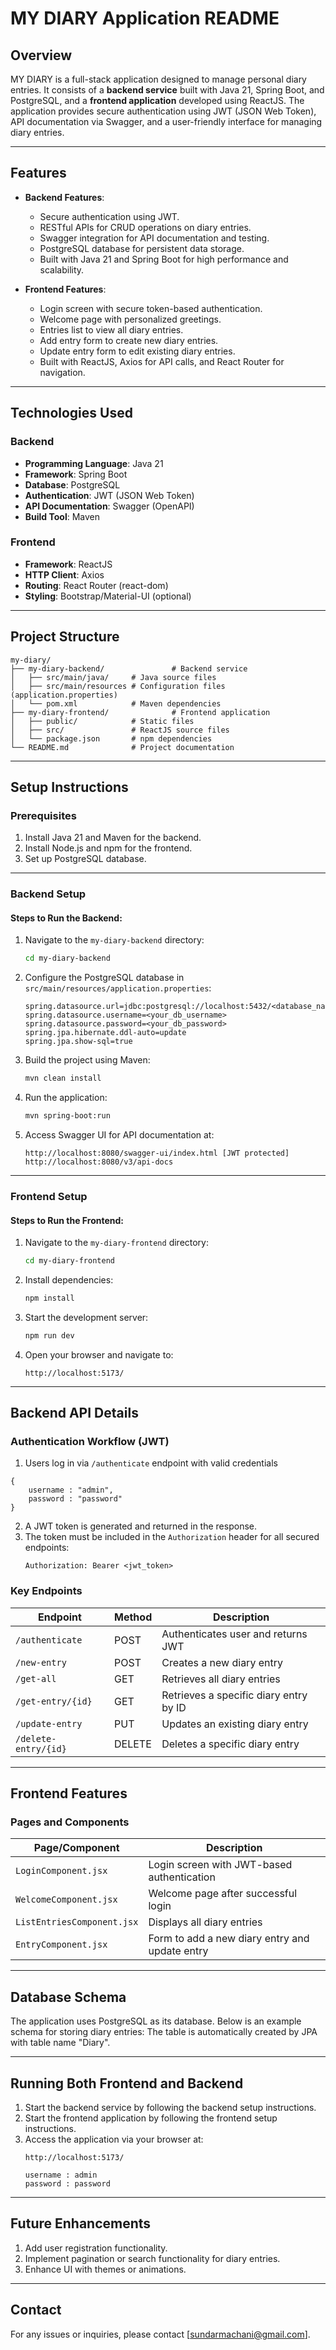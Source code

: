 # MY DIARY Application README

## **Overview**
MY DIARY is a full-stack application designed to manage personal diary entries. It consists of a **backend service** built with Java 21, Spring Boot, and PostgreSQL, and a **frontend application** developed using ReactJS. The application provides secure authentication using JWT (JSON Web Token), API documentation via Swagger, and a user-friendly interface for managing diary entries.

---

## **Features**
- **Backend Features**:
  - Secure authentication using JWT.
  - RESTful APIs for CRUD operations on diary entries.
  - Swagger integration for API documentation and testing.
  - PostgreSQL database for persistent data storage.
  - Built with Java 21 and Spring Boot for high performance and scalability.

- **Frontend Features**:
  - Login screen with secure token-based authentication.
  - Welcome page with personalized greetings.
  - Entries list to view all diary entries.
  - Add entry form to create new diary entries.
  - Update entry form to edit existing diary entries.
  - Built with ReactJS, Axios for API calls, and React Router for navigation.

---

## **Technologies Used**

### Backend
- **Programming Language**: Java 21
- **Framework**: Spring Boot
- **Database**: PostgreSQL
- **Authentication**: JWT (JSON Web Token)
- **API Documentation**: Swagger (OpenAPI)
- **Build Tool**: Maven

### Frontend
- **Framework**: ReactJS
- **HTTP Client**: Axios
- **Routing**: React Router (react-dom)
- **Styling**: Bootstrap/Material-UI (optional)

---

## **Project Structure**
```
my-diary/
├── my-diary-backend/               # Backend service
│   ├── src/main/java/     # Java source files
│   ├── src/main/resources # Configuration files (application.properties)
│   └── pom.xml            # Maven dependencies
├── my-diary-frontend/              # Frontend application
│   ├── public/            # Static files
│   ├── src/               # ReactJS source files
│   └── package.json       # npm dependencies
└── README.md              # Project documentation
```

---

## **Setup Instructions**

### Prerequisites
1. Install Java 21 and Maven for the backend.
2. Install Node.js and npm for the frontend.
3. Set up PostgreSQL database.

---

### Backend Setup

#### Steps to Run the Backend:
1. Navigate to the `my-diary-backend` directory:
   ```bash
   cd my-diary-backend
   ```
2. Configure the PostgreSQL database in `src/main/resources/application.properties`:
   ```properties
   spring.datasource.url=jdbc:postgresql://localhost:5432/<database_name>
   spring.datasource.username=<your_db_username>
   spring.datasource.password=<your_db_password>
   spring.jpa.hibernate.ddl-auto=update
   spring.jpa.show-sql=true
   ```
3. Build the project using Maven:
   ```bash
   mvn clean install
   ```
4. Run the application:
   ```bash
   mvn spring-boot:run
   ```
5. Access Swagger UI for API documentation at:
   ```
   http://localhost:8080/swagger-ui/index.html [JWT protected]
   http://localhost:8080/v3/api-docs
   ```

---

### Frontend Setup

#### Steps to Run the Frontend:
1. Navigate to the `my-diary-frontend` directory:
   ```bash
   cd my-diary-frontend
   ```
2. Install dependencies:
   ```bash
   npm install
   ```
3. Start the development server:
   ```bash
   npm run dev
   ```
4. Open your browser and navigate to:
   ```
   http://localhost:5173/
   ```

---

## **Backend API Details**

### Authentication Workflow (JWT)
1. Users log in via `/authenticate` endpoint with valid credentials 
```
{
    username : "admin", 
    password : "password"
}
```
2. A JWT token is generated and returned in the response.
3. The token must be included in the `Authorization` header for all secured endpoints:
   ```
   Authorization: Bearer <jwt_token>
   ```

### Key Endpoints

| Endpoint                | Method | Description                        |
|-------------------------|--------|------------------------------------|
| `/authenticate`         | POST   | Authenticates user and returns JWT |
| `/new-entry`            | POST   | Creates a new diary entry          |
| `/get-all`              | GET    | Retrieves all diary entries        |
| `/get-entry/{id}`       | GET    | Retrieves a specific diary entry by ID |
| `/update-entry`         | PUT    | Updates an existing diary entry    |
| `/delete-entry/{id}`    | DELETE | Deletes a specific diary entry     |

---

## **Frontend Features**

### Pages and Components

| Page/Component          | Description                              |
|-------------------------|------------------------------------------|
| `LoginComponent.jsx`              | Login screen with JWT-based authentication |
| `WelcomeComponent.jsx`            | Welcome page after successful login      |
| `ListEntriesComponent.jsx`        | Displays all diary entries               |
| `EntryComponent.jsx`           | Form to add a new diary entry and update entry           |
---

## **Database Schema**
The application uses PostgreSQL as its database. Below is an example schema for storing diary entries: The table is automatically created by JPA with table name "Diary".

---

## **Running Both Frontend and Backend**
1. Start the backend service by following the backend setup instructions.
2. Start the frontend application by following the frontend setup instructions.
3. Access the application via your browser at:
   ```
   http://localhost:5173/

   username : admin
   password : password
   ```

---

## **Future Enhancements**
1. Add user registration functionality.
2. Implement pagination or search functionality for diary entries.
3. Enhance UI with themes or animations.

---

## **Contact**
For any issues or inquiries, please contact [sundarmachani@gmail.com].
